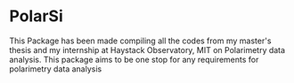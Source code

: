 # PolarSi

This Package has been made compiling all the codes from my master's thesis
and my internship at Haystack Observatory, MIT on Polarimetry data analysis.
This package aims to be one stop for any requirements for polarimetry data analysis
